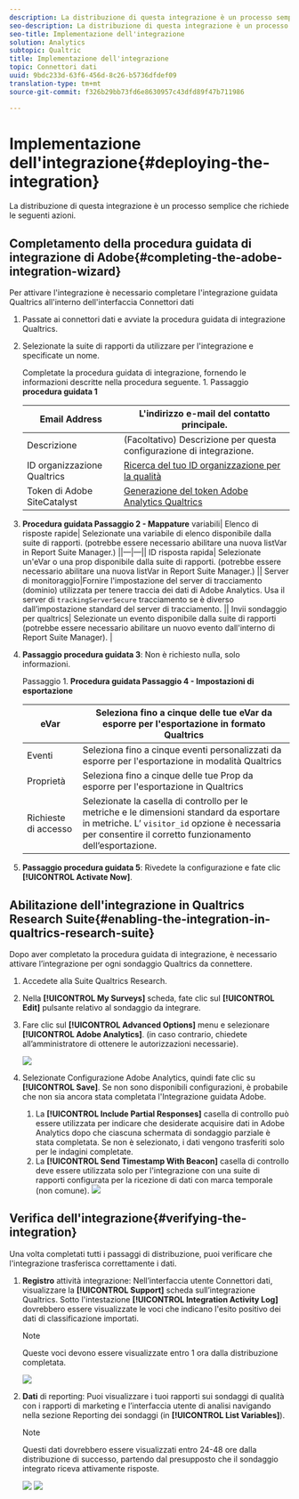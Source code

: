 ```yaml
---
description: La distribuzione di questa integrazione è un processo semplice che richiede le seguenti azioni.
seo-description: La distribuzione di questa integrazione è un processo semplice che richiede le seguenti azioni.
seo-title: Implementazione dell'integrazione
solution: Analytics
subtopic: Qualtric
title: Implementazione dell'integrazione
topic: Connettori dati
uuid: 9bdc233d-63f6-456d-8c26-b5736dfdef09
translation-type: tm+mt
source-git-commit: f326b29bb73fd6e8630957c43dfd89f47b711986

---
```



# Implementazione dell'integrazione{#deploying-the-integration}

La distribuzione di questa integrazione è un processo semplice che richiede le seguenti azioni.

## Completamento della procedura guidata di integrazione di Adobe{#completing-the-adobe-integration-wizard}

Per attivare l'integrazione è necessario completare l'integrazione guidata Qualtrics all'interno dell'interfaccia Connettori dati

1. Passate ai connettori dati e avviate la procedura guidata di integrazione Qualtrics.
1. Selezionate la suite di rapporti da utilizzare per l'integrazione e specificate un nome.

   Completate la procedura guidata di integrazione, fornendo le informazioni descritte nella procedura seguente. 1. Passaggio **procedura guidata 1**

   | Email Address | L'indirizzo e-mail del contatto principale. |
   |---|---|
   | Descrizione | (Facoltativo) Descrizione per questa configurazione di integrazione. |
   | ID organizzazione Qualtrics | [Ricerca del tuo ID organizzazione per la qualità](../qualtrics-overview/qualtrics-org-id.md) |
   | Token di Adobe SiteCatalyst | [Generazione del token Adobe Analytics Qualtrics](../qualtrics-overview/qualtrics-token.md) |

1. **Procedura guidata Passaggio 2 - Mappature** variabili| Elenco di risposte rapide| Selezionate una variabile di elenco disponibile dalla suite di rapporti. (potrebbe essere necessario abilitare una nuova listVar in Report Suite Manager.)  ||—|—|| ID risposta rapida| Selezionate un'eVar o una prop disponibile dalla suite di rapporti. (potrebbe essere necessario abilitare una nuova listVar in Report Suite Manager.)  || Server di monitoraggio|Fornire l'impostazione del server di tracciamento (dominio) utilizzata per tenere traccia dei dati di Adobe Analytics. Usa il server di `trackingServerSecure` tracciamento se è diverso dall’impostazione standard del server di tracciamento.  || Invii sondaggio per qualtrics| Selezionate un evento disponibile dalla suite di rapporti (potrebbe essere necessario abilitare un nuovo evento dall'interno di Report Suite Manager).  |

1. **Passaggio procedura guidata 3**: Non è richiesto nulla, solo informazioni.

   Passaggio 1. **Procedura guidata Passaggio 4 - Impostazioni di esportazione**

   | eVar | Seleziona fino a cinque delle tue eVar da esporre per l'esportazione in formato Qualtrics |
   |---|---|
   | Eventi | Seleziona fino a cinque eventi personalizzati da esporre per l'esportazione in modalità Qualtrics |
   | Proprietà | Seleziona fino a cinque delle tue Prop da esporre per l'esportazione in Qualtrics |
   |  Richieste di accesso | Selezionate la casella di controllo per le metriche e le dimensioni standard da esportare in metriche. L’ `visitor_id` opzione è necessaria per consentire il corretto funzionamento dell’esportazione. |

1. **Passaggio procedura guidata 5**: Rivedete la configurazione e fate clic **[!UICONTROL Activate Now]**.

## Abilitazione dell'integrazione in Qualtrics Research Suite{#enabling-the-integration-in-qualtrics-research-suite}

Dopo aver completato la procedura guidata di integrazione, è necessario attivare l’integrazione per ogni sondaggio Qualtrics da connettere.

1. Accedete alla Suite Qualtrics Research.
1. Nella **[!UICONTROL My Surveys]** scheda, fate clic sul **[!UICONTROL Edit]** pulsante relativo al sondaggio da integrare.
1. Fare clic sul **[!UICONTROL Advanced Options]** menu e selezionare **[!UICONTROL Adobe Analytics]**. (in caso contrario, chiedete all’amministratore di ottenere le autorizzazioni necessarie).

   ![](assets/advanced_options.png)

1. Selezionate Configurazione Adobe Analytics, quindi fate clic su **[!UICONTROL Save]**. Se non sono disponibili configurazioni, è probabile che non sia ancora stata completata l'Integrazione guidata Adobe.
   1. La **[!UICONTROL Include Partial Responses]** casella di controllo può essere utilizzata per indicare che desiderate acquisire dati in Adobe Analytics dopo che ciascuna schermata di sondaggio parziale è stata completata. Se non è selezionato, i dati vengono trasferiti solo per le indagini completate.
   1. La **[!UICONTROL Send Timestamp With Beacon]** casella di controllo deve essere utilizzata solo per l'integrazione con una suite di rapporti configurata per la ricezione di dati con marca temporale (non comune).
   ![](assets/integration_config.png)

## Verifica dell'integrazione{#verifying-the-integration}

Una volta completati tutti i passaggi di distribuzione, puoi verificare che l'integrazione trasferisca correttamente i dati.

1. **Registro** attività integrazione: Nell’interfaccia utente Connettori dati, visualizzare la **[!UICONTROL Support]** scheda sull’integrazione Qualtrics. Sotto l'intestazione **[!UICONTROL Integration Activity Log]** dovrebbero essere visualizzate le voci che indicano l'esito positivo dei dati di classificazione importati.

   >[!NOTE]
   >
   >Queste voci devono essere visualizzate entro 1 ora dalla distribuzione completata.

   ![](assets/verify-1.png)

1. **Dati** di reporting: Puoi visualizzare i tuoi rapporti sui sondaggi di qualità con i rapporti di marketing e l’interfaccia utente di analisi navigando nella sezione Reporting dei sondaggi (in **[!UICONTROL List Variables]**).

   >[!NOTE]
   >
   >Questi dati dovrebbero essere visualizzati entro 24-48 ore dalla distribuzione di successo, partendo dal presupposto che il sondaggio integrato riceva attivamente risposte.

   ![](assets/verify-2.png) ![](assets/verify-3.png)


